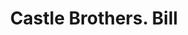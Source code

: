 ---
doi: 10.7916/D85M7HPM
date_other: '1890'
date_other_textual: 1890-1899
form: printed ephemera
genre:
- Invoices
name:
- Castle Brothers
object_in_context_url: https://biggert.cul.columbia.edu/items/view/ave_biggert_00026
subject_hierarchical_geographic:
- San Francisco, California, United States
subject_name:
- Castle Brothers
title: Castle Brothers. Bill
sort_title: Castle Brothers. Bill
call_number: ave_biggert_00026
coordinates:
- 37.78333333333333,-122.41666666666667
pid: ave_biggert_00026
identifiers: ave_biggert_00026
canvas_id: ldpd:395301
permalink: "/items/ave_biggert_00026/"
layout: iiif-image-page
---